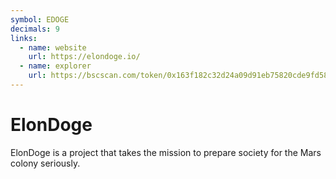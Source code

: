 ```yaml
---
symbol: EDOGE
decimals: 9
links:
  - name: website
    url: https://elondoge.io/
  - name: explorer
    url: https://bscscan.com/token/0x163f182c32d24a09d91eb75820cde9fd5832b329
---
```


# ElonDoge

ElonDoge is a project that takes the mission to prepare society for the Mars colony seriously.

